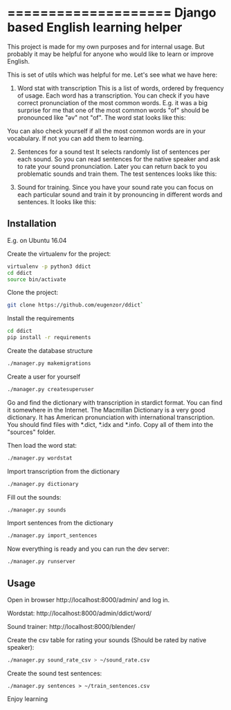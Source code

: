 ====================
Django based English learning helper
====================

This project is made for my own purposes and for internal usage.
But probably it may be helpful for anyone who would like to learn or improve English.

This is set of utils which was helpful for me. Let's see what we have here:

1. Word stat with transcription
This is a list of words, ordered by frequency of usage. Each word has a transcription. You can check if you have
correct pronunciation of the most common words. E.g. it was a big surprise for me that one of the most common words "of"
should be pronounced like "əv" not "of". The word stat looks like this:


You can also check yourself if all the most common words are in your vocabulary. If not you can add them to learning.


2. Sentences for a sound test
It selects randomly list of sentences per each sound. So you can read sentences for the native speaker and ask to rate
your sound pronunciation. Later you can return back to you problematic sounds and train them. The test sentences looks
like this:


3. Sound for training.
Since you have your sound rate you can focus on each particular sound and train it by pronouncing in different
words and sentences. It looks like this:



## Installation
E.g. on Ubuntu 16.04

Create the virtualenv for the project:
```bash
virtualenv -p python3 ddict
cd ddict
source bin/activate
```

Clone the project:
```bash
git clone https://github.com/eugenzor/ddict`
```

Install the requirements
```bash
cd ddict
pip install -r requirements
```

Create the database structure
```bash
./manager.py makemigrations
```

Create a user for yourself
```bash
./manager.py createsuperuser
```

Go and find the dictionary with transcription in stardict format. You can find it somewhere in the Internet.
The Macmillan Dictionary is a very good dictionary. It has American pronunciation with international transcription.
You should find files with *.dict, *.idx and *.info. Copy all of them into the "sources" folder.

Then load the word stat:
```bash
./manager.py wordstat
```

Import transcription from the dictionary
```bash
./manager.py dictionary
```

Fill out the sounds:
```bash
./manager.py sounds
```

Import sentences from the dictionary
```bash
./manager.py import_sentences
```

Now everything is ready and you can run the dev server:
```bash
./manager.py runserver
```


## Usage
Open in browser http://localhost:8000/admin/ and log in.

Wordstat: http://localhost:8000/admin/ddict/word/

Sound trainer: http://localhost:8000/blender/

Create the csv table for rating your sounds (Should be rated by native speaker):
```bash
./manager.py sound_rate_csv > ~/sound_rate.csv
```

Create the sound test sentences:
```
./manager.py sentences > ~/train_sentences.csv
```

Enjoy learning
